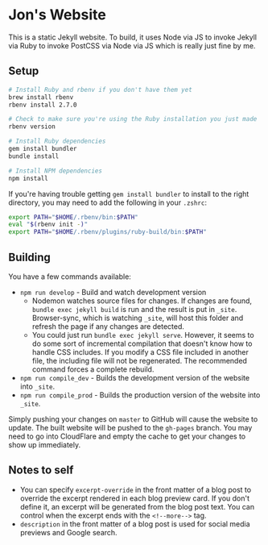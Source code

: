 # Jon's Website

This is a static Jekyll website. To build, it uses Node via JS to invoke Jekyll via Ruby to invoke PostCSS via Node via JS which is really just fine by me.

## Setup

```bash
# Install Ruby and rbenv if you don't have them yet
brew install rbenv
rbenv install 2.7.0

# Check to make sure you're using the Ruby installation you just made
rbenv version

# Install Ruby dependencies
gem install bundler
bundle install

# Install NPM dependencies
npm install
```

If you're having trouble getting `gem install bundler` to install to the right directory, you may need to add the following in your `.zshrc`:

```bash
export PATH="$HOME/.rbenv/bin:$PATH"
eval "$(rbenv init -)"
export PATH="$HOME/.rbenv/plugins/ruby-build/bin:$PATH"
```

## Building

You have a few commands available:

* `npm run develop` - Build and watch development version
    - Nodemon watches source files for changes. If changes are found, `bundle exec jekyll build` is run and the result is put in `_site`. Browser-sync, which is watching `_site`, will host this folder and refresh the page if any changes are detected.
    - You could just run `bundle exec jekyll serve`. However, it seems to do some sort of incremental compilation that doesn't know how to handle CSS includes. If you modify a CSS file included in another file, the including file will not be regenerated. The recommended command forces a complete rebuild.
* `npm run compile_dev` - Builds the development version of the website into `_site`.
* `npm run compile_prod` - Builds the production version of the website into `_site`.

Simply pushing your changes on `master` to GitHub will cause the website to update. The built website will be pushed to the `gh-pages` branch. You may need to go into CloudFlare and empty the cache to get your changes to show up immediately.

## Notes to self
- You can specify `excerpt-override` in the front matter of a blog post to override the excerpt rendered in each blog preview card. If you don't define it, an excerpt will be generated from the blog post text. You can control when the excerpt ends with the `<!--more-->` tag.
- `description` in the front matter of a blog post is used for social media previews and Google search.
